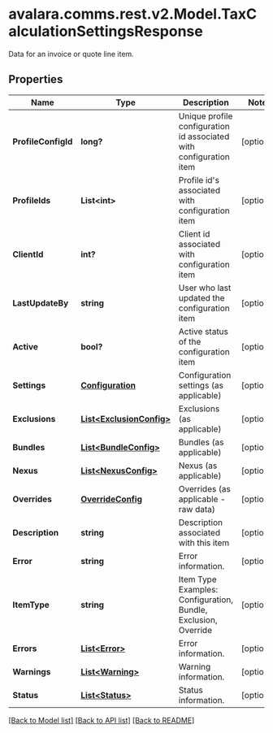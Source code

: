 # avalara.comms.rest.v2.Model.TaxCalculationSettingsResponse
Data for an invoice or quote line item.
## Properties

Name | Type | Description | Notes
------------ | ------------- | ------------- | -------------
**ProfileConfigId** | **long?** | Unique profile configuration id associated with configuration item | [optional] 
**ProfileIds** | **List&lt;int&gt;** | Profile id&#39;s associated with configuration item | [optional] 
**ClientId** | **int?** | Client id associated with configuration item | [optional] 
**LastUpdateBy** | **string** | User who last updated the configuration item | [optional] 
**Active** | **bool?** | Active status of the configuration item | [optional] 
**Settings** | [**Configuration**](Configuration.md) | Configuration settings (as applicable) | [optional] 
**Exclusions** | [**List&lt;ExclusionConfig&gt;**](ExclusionConfig.md) | Exclusions (as applicable) | [optional] 
**Bundles** | [**List&lt;BundleConfig&gt;**](BundleConfig.md) | Bundles (as applicable) | [optional] 
**Nexus** | [**List&lt;NexusConfig&gt;**](NexusConfig.md) | Nexus (as applicable) | [optional] 
**Overrides** | [**OverrideConfig**](OverrideConfig.md) | Overrides (as applicable - raw data) | [optional] 
**Description** | **string** | Description associated with this item | [optional] 
**Error** | **string** | Error information. | [optional] 
**ItemType** | **string** | Item Type  Examples:    Configuration, Bundle, Exclusion, Override | [optional] 
**Errors** | [**List&lt;Error&gt;**](Error.md) | Error information. | [optional] 
**Warnings** | [**List&lt;Warning&gt;**](Warning.md) | Warning information. | [optional] 
**Status** | [**List&lt;Status&gt;**](Status.md) | Status information. | [optional] 

[[Back to Model list]](../README.md#documentation-for-models) [[Back to API list]](../README.md#documentation-for-api-endpoints) [[Back to README]](../README.md)


